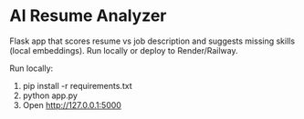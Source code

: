 # AI Resume Analyzer
Flask app that scores resume vs job description and suggests missing skills (local embeddings). Run locally or deploy to Render/Railway.

Run locally:
1. pip install -r requirements.txt
2. python app.py
3. Open http://127.0.0.1:5000